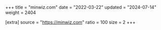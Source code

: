 +++
title = "minwiz.com"
date = "2022-03-22"
updated = "2024-07-14"
weight = 2404

[extra]
source = "https://minwiz.com"
ratio = 100
size = 2
+++
